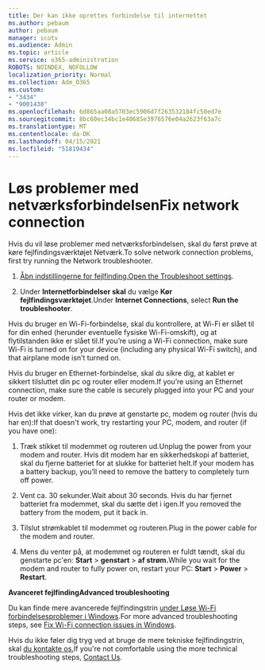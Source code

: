 ```yaml
---
title: Der kan ikke oprettes forbindelse til internettet
ms.author: pebaum
author: pebaum
manager: scotv
ms.audience: Admin
ms.topic: article
ms.service: o365-administration
ROBOTS: NOINDEX, NOFOLLOW
localization_priority: Normal
ms.collection: Adm_O365
ms.custom:
- "3434"
- "9001438"
ms.openlocfilehash: 6d865aa08a5703ec5906d7f263532184fc50ed7e
ms.sourcegitcommit: 8bc60ec34bc1e40685e3976576e04a2623f63a7c
ms.translationtype: MT
ms.contentlocale: da-DK
ms.lasthandoff: 04/15/2021
ms.locfileid: "51819434"
---
```

# <a name="fix-network-connection"></a><span data-ttu-id="578df-102">Løs problemer med netværksforbindelsen</span><span class="sxs-lookup"><span data-stu-id="578df-102">Fix network connection</span></span>

<span data-ttu-id="578df-103">Hvis du vil løse problemer med netværksforbindelsen, skal du først prøve at køre fejlfindingsværktøjet Netværk.</span><span class="sxs-lookup"><span data-stu-id="578df-103">To solve network connection problems, first try running the Network troubleshooter.</span></span> 

1. <span data-ttu-id="578df-104">[Åbn indstillingerne for fejlfinding.](ms-settings:troubleshoot)</span><span class="sxs-lookup"><span data-stu-id="578df-104">[Open the Troubleshoot settings](ms-settings:troubleshoot).</span></span>

2. <span data-ttu-id="578df-105">Under **Internetforbindelser skal** du vælge **Kør fejlfindingsværktøjet**.</span><span class="sxs-lookup"><span data-stu-id="578df-105">Under **Internet Connections**, select **Run the troubleshooter**.</span></span>

<span data-ttu-id="578df-106">Hvis du bruger en Wi-Fi-forbindelse, skal du kontrollere, at Wi-Fi er slået til for din enhed (herunder eventuelle fysiske Wi-Fi-omskift), og at flytilstanden ikke er slået til.</span><span class="sxs-lookup"><span data-stu-id="578df-106">If you’re using a Wi-Fi connection, make sure Wi-Fi is turned on for your device (including any physical Wi-Fi switch), and that airplane mode isn’t turned on.</span></span>

<span data-ttu-id="578df-107">Hvis du bruger en Ethernet-forbindelse, skal du sikre dig, at kablet er sikkert tilsluttet din pc og router eller modem.</span><span class="sxs-lookup"><span data-stu-id="578df-107">If you’re using an Ethernet connection, make sure the cable is securely plugged into your PC and your router or modem.</span></span>

<span data-ttu-id="578df-108">Hvis det ikke virker, kan du prøve at genstarte pc, modem og router (hvis du har en):</span><span class="sxs-lookup"><span data-stu-id="578df-108">If that doesn't work, try restarting your PC, modem, and router (if you have one):</span></span>

1. <span data-ttu-id="578df-109">Træk stikket til modemmet og routeren ud.</span><span class="sxs-lookup"><span data-stu-id="578df-109">Unplug the power from your modem and router.</span></span> <span data-ttu-id="578df-110">Hvis dit modem har en sikkerhedskopi af batteriet, skal du fjerne batteriet for at slukke for batteriet helt.</span><span class="sxs-lookup"><span data-stu-id="578df-110">If your modem has a battery backup, you’ll need to remove the battery to completely turn off power.</span></span>

2. <span data-ttu-id="578df-111">Vent ca. 30 sekunder.</span><span class="sxs-lookup"><span data-stu-id="578df-111">Wait about 30 seconds.</span></span> <span data-ttu-id="578df-112">Hvis du har fjernet batteriet fra modemmet, skal du sætte det i igen.</span><span class="sxs-lookup"><span data-stu-id="578df-112">If you removed the battery from the modem, put it back in.</span></span>

3. <span data-ttu-id="578df-113">Tilslut strømkablet til modemmet og routeren.</span><span class="sxs-lookup"><span data-stu-id="578df-113">Plug in the power cable for the modem and router.</span></span>

4. <span data-ttu-id="578df-114">Mens du venter på, at modemmet og routeren er fuldt tændt, skal du genstarte pc'en: **Start**  >  **genstart**  >  **af strøm.**</span><span class="sxs-lookup"><span data-stu-id="578df-114">While you wait for the modem and router to fully power on, restart your PC: **Start** > **Power** > **Restart**.</span></span>

<span data-ttu-id="578df-115">**Avanceret fejlfinding**</span><span class="sxs-lookup"><span data-stu-id="578df-115">**Advanced troubleshooting**</span></span>

<span data-ttu-id="578df-116">Du kan finde mere avancerede fejlfindingstrin [under Løse Wi-Fi forbindelsesproblemer i Windows](https://support.microsoft.com/help/10741?ocid=SMC10741%2F).</span><span class="sxs-lookup"><span data-stu-id="578df-116">For more advanced troubleshooting steps, see [Fix Wi-Fi connection issues in Windows](https://support.microsoft.com/help/10741?ocid=SMC10741%2F).</span></span> 

<span data-ttu-id="578df-117">Hvis du ikke føler dig tryg ved at bruge de mere tekniske fejlfindingstrin, skal [du kontakte os.](https://support.microsoft.com/contactus)</span><span class="sxs-lookup"><span data-stu-id="578df-117">If you're not comfortable using the more technical troubleshooting steps, [Contact Us](https://support.microsoft.com/contactus).</span></span>
